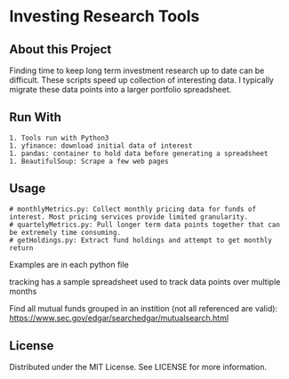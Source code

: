 # Investing Research Tools


## About this Project

Finding time to keep long term investment research up to date can be difficult. These scripts speed up collection of interesting data. I typically migrate these data points into a larger portfolio spreadsheet.

## Run With

	1. Tools run with Python3
	1. yfinance: download initial data of interest
	1. pandas: container to hold data before generating a spreadsheet
	1. BeautifulSoup: Scrape a few web pages

## Usage
	# monthlyMetrics.py: Collect monthly pricing data for funds of interest. Most pricing services provide limited granularity.
	# quartelyMetrics.py: Pull longer term data points together that can be extremely time consuming.
	# getHoldings.py: Extract fund holdings and attempt to get monthly return

Examples are in each python file

tracking has a sample spreadsheet used to track data points over multiple months

Find all mutual funds grouped in an instition (not all referenced are valid):
https://www.sec.gov/edgar/searchedgar/mutualsearch.html

## License
Distributed under the MIT License. See LICENSE for more information.
